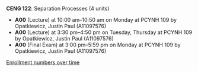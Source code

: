 **CENG 122**: Separation Processes (4 units)

- **A00** (Lecture) at 10:00 am–10:50 am on Monday at PCYNH 109 by Opatkiewicz, Justin Paul (A11097576)
- **A00** (Lecture) at 3:30 pm–4:50 pm on Tuesday, Thursday at PCYNH 109 by Opatkiewicz, Justin Paul (A11097576)
- **A00** (Final Exam) at 3:00 pm–5:59 pm on Monday at PCYNH 109 by Opatkiewicz, Justin Paul (A11097576)

[Enrollment numbers over time](./CENG122.tsv)
